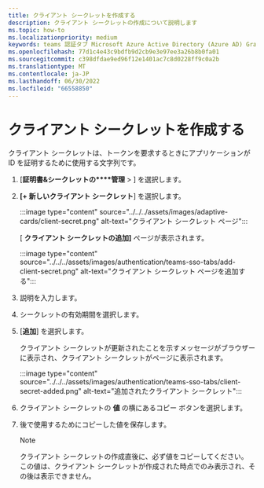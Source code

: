 ```yaml
---
title: クライアント シークレットを作成する
description: クライアント シークレットの作成について説明します
ms.topic: how-to
ms.localizationpriority: medium
keywords: teams 認証タブ Microsoft Azure Active Directory (Azure AD) Graph API
ms.openlocfilehash: 77d1c4e43c9bdfb9d2cb9e3e97ee3a26b8b0fa01
ms.sourcegitcommit: c398dfdae9ed96f12e1401ac7c8d0228ff9c0a2b
ms.translationtype: MT
ms.contentlocale: ja-JP
ms.lasthandoff: 06/30/2022
ms.locfileid: "66558850"
---
```

# <a name="create-client-secret"></a>クライアント シークレットを作成する

クライアント シークレットは、トークンを要求するときにアプリケーションが ID を証明するために使用する文字列です。

1. [**証明書&シークレットの****管理** > ] を選択します。

2. **[+ 新しいクライアント シークレット**] を選択します。

    :::image type="content" source="../../../assets/images/adaptive-cards/client-secret.png" alt-text="クライアント シークレット ページ":::

   [ **クライアント シークレットの追加]** ページが表示されます。

    :::image type="content" source="../../../assets/images/authentication/teams-sso-tabs/add-client-secret.png" alt-text="クライアント シークレット ページを追加する":::

3. 説明を入力します。
4. シークレットの有効期間を選択します。
5. [**追加**] を選択します。

   クライアント シークレットが更新されたことを示すメッセージがブラウザーに表示され、クライアント シークレットがページに表示されます。

    :::image type="content" source="../../../assets/images/authentication/teams-sso-tabs/client-secret-added.png" alt-text="追加されたクライアント シークレット":::

6. クライアント シークレットの **値** の横にあるコピー ボタンを選択します。
7. 後で使用するためにコピーした値を保存します。

   > [!NOTE]
   > クライアント シークレットの作成直後に、必ず値をコピーしてください。 この値は、クライアント シークレットが作成された時点でのみ表示され、その後は表示できません。
